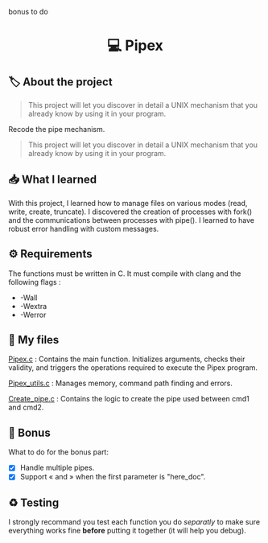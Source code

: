 bonus to do


<h1 align="center"> 💻 <strong>Pipex</strong> </h1>

## 🏷️ **About the project**
> This project will let you discover in detail a UNIX mechanism that you already know by using it in your program.

Recode the pipe mechanism.

> This project will let you discover in detail a UNIX mechanism that you already know by using it in your program.

## 📥 **What I learned**
With this project, I learned how to manage files on various modes (read, write, create, truncate). I discovered the creation of processes with fork() and the communications between processes with pipe(). I learned to have robust error handling with custom messages.

## ⚙️ **Requirements**
The functions must be written in C. It must compile with clang and the following flags :
- -Wall
- -Wextra
- -Werror

## 📁 **My files**
<ins>Pipex.c</ins> : Contains the main function. Initializes arguments, checks their validity, and triggers the operations required to execute the Pipex program.

<ins>Pipex_utils.c</ins> : Manages memory, command path finding and errors.

<ins>Create_pipe.c</ins> : Contains the logic to create the pipe used between cmd1 and cmd2.

## 📍 **Bonus**
What to do for the bonus part:
- [x] Handle multiple pipes.
- [x] Support « and » when the first parameter is "here_doc".

## ♻️ **Testing**
I strongly recommand you test each function you do *separatly* to make sure everything works fine **before** putting it together (it will help you debug).
